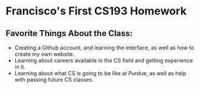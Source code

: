 # Francisco's First CS193 Homework

## Favorite Things About the Class:

- Creating a Github account, and learning the interface, as well as how to create my own website.
- Learning about careers available in the CS field and getting experience in it.
- Learning about what CS is going to be like at Purdue, as well as help with passing future CS classes. 
